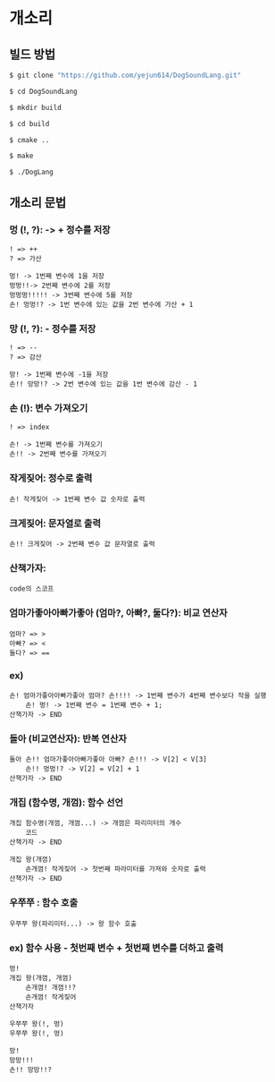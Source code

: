 # 개소리

## 빌드 방법
```bash
$ git clone "https://github.com/yejun614/DogSoundLang.git"

$ cd DogSoundLang

$ mkdir build

$ cd build

$ cmake ..

$ make

$ ./DogLang
```

## 개소리 문법

### 멍 (!, ?): -> + 정수를 저장
    ! => ++
    ? => 가산

    멍! -> 1번째 변수에 1을 저장
    멍멍!!-> 2번째 변수에 2를 저장
    멍멍멍!!!!! -> 3번째 변수에 5를 저장
    손! 멍멍!? -> 1번 변수에 있는 값을 2번 변수에 가산 + 1

### 망 (!, ?): - 정수를 저장
    ! => --
    ? => 감산

    망! -> 1번째 변수에 -1을 저장
    손!! 망망!? -> 2번 변수에 있는 값을 1번 변수에 감산 - 1

### 손 (!): 변수 가져오기
    ! => index

    손! -> 1번째 변수를 가져오기
    손!! -> 2번째 변수를 가져오기

### 작게짖어: 정수로 출력
    손! 작게짖어 -> 1번째 변수 값 숫자로 출력
### 크게짖어: 문자열로 출력
    손!! 크게짖어 -> 2번째 변수 값 문자열로 출력

### 산책가자:
    code의 스코프

### 엄마가좋아아빠가좋아 (엄마?, 아빠?, 둘다?): 비교 연산자
    엄마? => >
    아빠? => <
    둘다? => ==

### ex)
    손! 엄마가좋아아빠가좋아 엄마? 손!!!! -> 1번째 변수가 4번째 변수보다 작을 실행
        손! 멍! -> 1번째 변수 = 1번째 변수 + 1;
    산책가자 -> END

### 돌아 (비교연산자): 반복 연산자

    돌아 손!! 엄마가좋아아빠가좋아 아빠? 손!!! -> V[2] < V[3]
        손!! 멍멍!? -> V[2] = V[2] + 1
    산책가자 -> END


### 개집 (함수명, 개껌): 함수 선언
    개집 함수명(개껌, 개껌...) -> 개껌은 파리미터의 개수
        코드
    산책가자 -> END

    개집 왕(개껌)
        손개껌! 작게짖어 -> 첫번째 파라미터를 가져와 숫자로 출력
    산책가자 -> END

### 우쭈쭈 : 함수 호출
    우쭈쭈 왕(파리미터...) -> 왕 함수 호출

### ex) 함수 사용 - 첫번째 변수 + 첫번째 변수를 더하고 출력
    멍!
    개집 왕(개껌, 개껌)
        손개껌! 개껌!!?
        손개껌! 작게짖어
    산책가자

    우쭈쭈 왕(!, 멍)
    우쭈쭈 왕(!, 멍)

    망!
    망망!!!
    손!! 망망!!?
